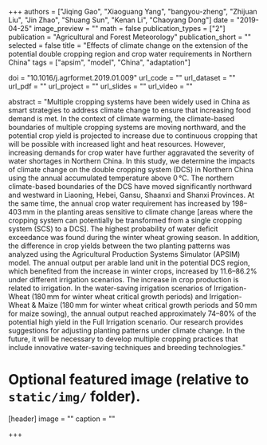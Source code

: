 +++
authors = ["Jiqing Gao", "Xiaoguang Yang", "bangyou-zheng", "Zhijuan Liu", "Jin Zhao", "Shuang Sun", "Kenan Li", "Chaoyang Dong"]
date = "2019-04-25"
image_preview = ""
math = false
publication_types = ["2"]
publication = "Agricultural and Forest Meteorology"
publication_short = ""
selected = false
title = "Effects of climate change on the extension of the potential double cropping region and crop water requirements in Northern China"
tags = ["apsim", "model", "China", "adaptation"]

doi = "10.1016/j.agrformet.2019.01.009"
url_code = ""
url_dataset = ""
url_pdf = ""
url_project = ""
url_slides = ""
url_video = ""

abstract = "Multiple cropping systems have been widely used in China as smart strategies to address climate change to ensure that increasing food demand is met. In the context of climate warming, the climate-based boundaries of multiple cropping systems are moving northward, and the potential crop yield is projected to increase due to continuous cropping that will be possible with increased light and heat resources. However, increasing demands for crop water have further aggravated the severity of water shortages in Northern China. In this study, we determine the impacts of climate change on the double cropping system (DCS) in Northern China using the annual accumulated temperature above 0 °C. The northern climate-based boundaries of the DCS have moved significantly northward and westward in Liaoning, Hebei, Gansu, Shaanxi and Shanxi Provinces. At the same time, the annual crop water requirement has increased by 198–403 mm in the planting areas sensitive to climate change [areas where the cropping system can potentially be transformed from a single cropping system (SCS) to a DCS]. The highest probability of water deficit exceedance was found during the winter wheat growing season. In addition, the difference in crop yields between the two planting patterns was analyzed using the Agricultural Production Systems Simulator (APSIM) model. The annual output per arable land unit in the potential DCS region, which benefited from the increase in winter crops, increased by 11.6–86.2% under different irrigation scenarios. The increase in crop production is related to irrigation. In the water-saving irrigation scenarios of Irrigation-Wheat (180 mm for winter wheat critical growth periods) and Irrigation-Wheat & Maize (180 mm for winter wheat critical growth periods and 50 mm for maize sowing), the annual output reached approximately 74–80% of the potential high yield in the Full Irrigation scenario. Our research provides suggestions for adjusting planting patterns under climate change. In the future, it will be necessary to develop multiple cropping practices that include innovative water-saving techniques and breeding technologies."


# Optional featured image (relative to `static/img/` folder).
[header]
image = ""
caption = ""

+++
